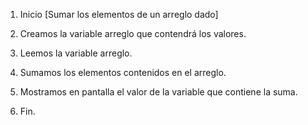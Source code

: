 1. Inicio [Sumar los elementos de un arreglo dado]

2. Creamos la variable arreglo que contendrá los valores.

3. Leemos la variable arreglo.

4. Sumamos los elementos contenidos en el arreglo.

5. Mostramos en pantalla el valor de la variable que contiene la suma.

6. Fin.
